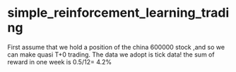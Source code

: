 # simple_reinforcement_learning_trading

First assume that we hold a position of the china 600000 stock ,and so we can make quasi T+0 trading. The data we adopt is tick data! the sum of reward in one week is 0.5/12= 4.2%

